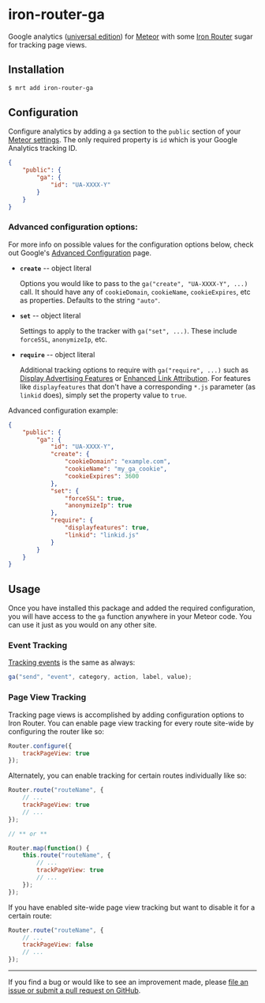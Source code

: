 # iron-router-ga

Google analytics ([universal edition](https://support.google.com/analytics/answer/2790010?hl=en)) for [Meteor](https://www.meteor.com/) with some [Iron Router](https://github.com/EventedMind/iron-router) sugar for tracking page views.

## Installation

```sh
$ mrt add iron-router-ga
```

## Configuration

Configure analytics by adding a `ga` section to the `public` section of your [Meteor settings](http://docs.meteor.com/#meteor_settings). The only required property is `id` which is your Google Analytics tracking ID.

```json
{
    "public": {
        "ga": {
            "id": "UA-XXXX-Y"
        }
    }
}
```

### Advanced configuration options:

For more info on possible values for the configuration options below, check out Google's
[Advanced Configuration](https://developers.google.com/analytics/devguides/collection/analyticsjs/advanced)
page.

* **`create`** -- object literal

    Options you would like to pass to the `ga("create", "UA-XXXX-Y", ...)` call. It should have
    any of `cookieDomain`, `cookieName`, `cookieExpires`, etc as properties. Defaults to the
    string `"auto"`.

* **`set`** -- object literal

    Settings to apply to the tracker with `ga("set", ...)`. These include `forceSSL`, `anonymizeIp`, etc.

* **`require`** -- object literal

    Additional tracking options to require with `ga("require", ...)` such as
    [Display Advertising Features](https://developers.google.com/analytics/devguides/collection/analyticsjs/display-features) or
    [Enhanced Link Attribution](https://support.google.com/analytics/answer/2558867).
    For features like `displayfeatures` that don't have a corresponding `*.js` parameter (as
    `linkid` does), simply set the property value to `true`.

Advanced configuration example:

```json
{
    "public": {
        "ga": {
            "id": "UA-XXXX-Y",
            "create": {
                "cookieDomain": "example.com",
                "cookieName": "my_ga_cookie",
                "cookieExpires": 3600
            },
            "set": {
                "forceSSL": true,
                "anonymizeIp": true
            },
            "require": {
                "displayfeatures": true,
                "linkid": "linkid.js"
            }
        }
    }
}
```


## Usage

Once you have installed this package and added the required configuration, you will have access to the `ga` function anywhere in your Meteor code. You can use it just as you would on any other site.

### Event Tracking

[Tracking events](https://developers.google.com/analytics/devguides/collection/analyticsjs/events) is the same as always:

```javascript
ga("send", "event", category, action, label, value);
```

### Page View Tracking

Tracking page views is accomplished by adding configuration options to Iron Router. You can enable page view tracking for every route site-wide by configuring the router like so:

```javascript
Router.configure({
    trackPageView: true
});
```

Alternately, you can enable tracking for certain routes individually like so:

```javascript
Router.route("routeName", {
    // ...
    trackPageView: true
    // ...
});

// ** or **

Router.map(function() {
    this.route("routeName", {
        // ...
        trackPageView: true
        // ...
    });
});
```

If you have enabled site-wide page view tracking but want to disable it for a certain route:

```javascript
Router.route("routeName", {
    // ...
    trackPageView: false
    // ...
});
```

--------------------------------------------------------

If you find a bug or would like to see an improvement made, please [file an issue or submit a pull request on GitHub](https://github.com/reywood/meteor-iron-router-ga/issues).
